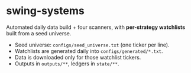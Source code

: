 # swing-systems

Automated daily data build + four scanners, with **per-strategy watchlists** built from a seed universe.
- Seed universe: `configs/seed_universe.txt` (one ticker per line).
- Watchlists are generated daily into `configs/generated/*.txt`.
- Data is downloaded only for those watchlist tickers.
- Outputs in `outputs/**`, ledgers in `state/**`.